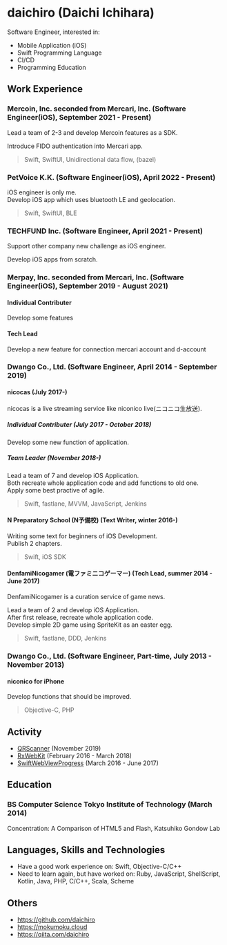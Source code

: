 daichiro (Daichi Ichihara)
==========

Software Engineer, interested in:

- Mobile Application (iOS)
- Swift Programming Language
- CI/CD
- Programming Education

## Work Experience

### Mercoin, Inc. seconded from Mercari, Inc. (Software Engineer(iOS), September 2021 - Present)

Lead a team of 2-3 and develop Mercoin features as a SDK.

Introduce FIDO authentication into Mercari app.

> Swift, SwiftUI, Unidirectional data flow, (bazel)

### PetVoice K.K. (Software Engineer(iOS), April 2022 - Present)

iOS engineer is only me.  
Develop iOS app which uses bluetooth LE and geolocation.

> Swift, SwiftUI, BLE

### TECHFUND Inc. (Software Engineer, April 2021 - Present)

Support other company new challenge as iOS engineer.

Develop iOS apps from scratch.

### Merpay, Inc. seconded from Mercari, Inc. (Software Engineer(iOS), September 2019 - August 2021)

#### Individual Contributer

Develop some features

#### Tech Lead

Develop a new feature for connection mercari account and d-account

### Dwango Co., Ltd. (Software Engineer, April 2014 - September 2019)

#### nicocas (July 2017-)

nicocas is a live streaming service like niconico live(ニコニコ生放送).

##### Individual Contributer (July 2017 - October 2018)

Develop some new function of application.

##### Team Leader (November 2018-)

Lead a team of 7 and develop iOS Application.  
Both recreate whole application code and add functions to old one.  
Apply some best practive of agile.

> Swift, fastlane, MVVM, JavaScript, Jenkins

#### N Preparatory School (N予備校) (Text Writer, winter 2016-)

Writing some text for beginners of iOS Development.  
Publish 2 chapters.

> Swift, iOS SDK

#### DenfamiNicogamer (電ファミニコゲーマー) (Tech Lead, summer 2014 - June 2017)

DenfamiNicogamer is a curation service of game news.

Lead a team of 2 and develop iOS Application.  
After first release, recreate whole application code.  
Develop simple 2D game using SpriteKit as an easter egg.

> Swift, fastlane, DDD, Jenkins

### Dwango Co., Ltd. (Software Engineer, Part-time, July 2013 - November 2013)

#### niconico for iPhone

Develop functions that should be improved.

> Objective-C, PHP

## Activity

- [QRScanner](https://github.com/mercari/QRScanner) (November 2019)
- [RxWebKit](https://github.com/RxSwiftCommunity/RxWebKit) (February 2016 - March 2018)
- [SwiftWebViewProgress](https://github.com/daichiro/SwiftWebViewProgress) (March 2016 - June 2017)

## Education

### BS Computer Science Tokyo Institute of Technology (March 2014)

Concentration: A Comparison of HTML5 and Flash, Katsuhiko Gondow Lab

## Languages, Skills and Technologies

- Have a good work experience on: Swift, Objective-C/C++
- Need to learn again, but have worked on: Ruby, JavaScript, ShellScript, Kotlin, Java, PHP, C/C++, Scala, Scheme

## Others

- https://github.com/daichiro
- https://mokumoku.cloud
- https://qiita.com/daichiro
